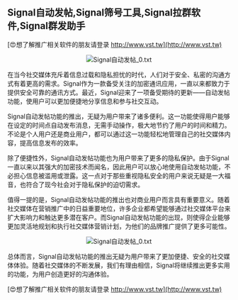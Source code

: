 ## **Signal自动发帖,Signal筛号工具,Signal拉群软件,Signal群发助手**

[😍想了解推广相关软件的朋友请登录 http://www.vst.tw](http://www.vst.tw)

 <center><img src="https://vst.tw/MP4/tuiguang/png/7.png" alt="Signal自动发帖_0.txt"></center>

在当今社交媒体充斥着信息过载和隐私担忧的时代，人们对于安全、私密的沟通方式有着更高的需求。Signal作为一款备受关注的加密通讯应用，一直以来都致力于提供安全可靠的通讯方式。最近，Signal迎来了一项备受期待的更新——自动发帖功能，使用户可以更加便捷地分享信息和参与社交互动。

Signal自动发帖功能的推出，无疑为用户带来了诸多便利。这一功能使得用户能够在设定的时间点自动发布消息，无需手动操作，极大地节约了用户的时间和精力。不论是个人用户还是商业用户，都可以通过这一功能轻松地管理自己的社交媒体内容，提高信息发布的效率。

除了便捷性外，Signal自动发帖功能也为用户带来了更多的隐私保护。由于Signal一直以来以其强大的加密技术而闻名，因此用户可以放心地使用自动发帖功能，不必担心信息被滥用或泄露。这一点对于那些重视隐私安全的用户来说无疑是一大福音，也符合了现今社会对于隐私保护的迫切需求。

值得一提的是，Signal自动发帖功能的推出也对商业用户而言具有重要意义。随着社交媒体在营销推广中的日益重要地位，许多企业都希望能够通过社交媒体平台来扩大影响力和触达更多潜在客户。而Signal自动发帖功能的出现，则使得企业能够更加灵活地规划和执行社交媒体营销计划，为他们的品牌推广提供了更多可能性。

 <center><img src="https://vst.tw/MP4/tuiguang/png/7.png" alt="Signal自动发帖_0.txt"></center>

总体而言，Signal自动发帖功能的推出无疑为用户带来了更加便捷、安全的社交媒体体验。随着社交媒体的不断发展，我们有理由相信，Signal将继续推出更多实用的功能，为用户创造更好的沟通体验。

[😍想了解推广相关软件的朋友请登录 http://www.vst.tw](http://www.vst.tw)



